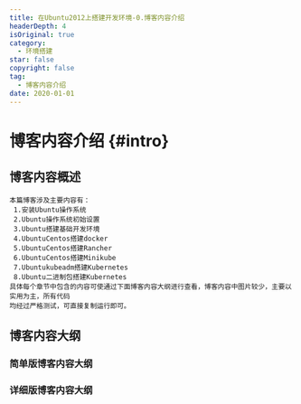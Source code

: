 ```yaml
---
title: 在Ubuntu2012上搭建开发环境-0.博客内容介绍
headerDepth: 4
isOriginal: true
category:
  - 环境搭建
star: false
copyright: false
tag:
  - 博客内容介绍
date: 2020-01-01
---
```


<Banner localtion="/banner/particles/particles.html"/>

# 博客内容介绍 {#intro}
## 博客内容概述
    本篇博客涉及主要内容有：
     1.安装Ubuntu操作系统
     2.Ubuntu操作系统初始设置
     3.Ubuntu搭建基础开发环境
     4.UbuntuCentos搭建docker
     5.UbuntuCentos搭建Rancher
     6.UbuntuCentos搭建Minikube
     7.Ubuntukubeadm搭建Kubernetes
     8.Ubuntu二进制包搭建Kubernetes
	具体每个章节中包含的内容可使通过下面博客内容大纲进行查看，博客内容中图片较少，主要以实用为主，所有代码
    均经过严格测试，可直接复制运行即可。
## 博客内容大纲
	
###	简单版博客内容大纲
<!--最深展示二级标题内容-->
<Markmap localtion="/enhance/markmap/environment/ubuntu/ubuntu2012/ubuntu2012-outline2.html"/>

>
<!--最深展示五级标题内容-->
###	详细版博客内容大纲
<Markmap localtion="/enhance/markmap/environment/ubuntu/ubuntu2012/ubuntu2012-outline3.html"/>

>


